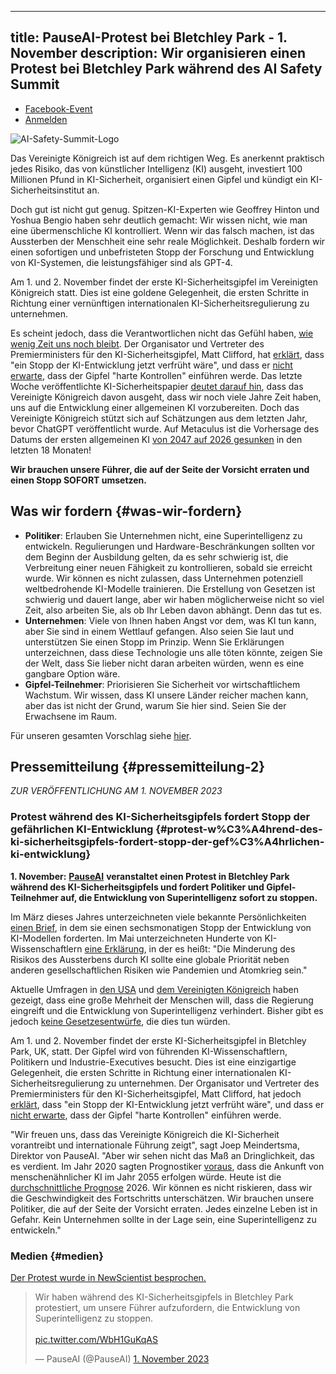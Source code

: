 

---
title: PauseAI-Protest bei Bletchley Park - 1. November
description: Wir organisieren einen Protest bei Bletchley Park während des AI Safety Summit
---

<script>
    import WidgetConsent from '$lib/components/widget-consent/WidgetConsent.svelte'
</script>

- [Facebook-Event](https://www.facebook.com/events/347499967619516/347499967619516)
- [Anmelden](https://www.mixily.com/event/4419031774197158693)

![AI-Safety-Summit-Logo](https://github.com/joepio/pauseai/assets/47218308/4b8fe05f-3f8f-4f71-87a6-d273d67ae599)

Das Vereinigte Königreich ist auf dem richtigen Weg. Es anerkennt praktisch jedes Risiko, das von künstlicher Intelligenz (KI) ausgeht, investiert 100 Millionen Pfund in KI-Sicherheit, organisiert einen Gipfel und kündigt ein KI-Sicherheitsinstitut an.

Doch gut ist nicht gut genug. Spitzen-KI-Experten wie Geoffrey Hinton und Yoshua Bengio haben sehr deutlich gemacht: Wir wissen nicht, wie man eine übermenschliche KI kontrolliert. Wenn wir das falsch machen, ist das Aussterben der Menschheit eine sehr reale Möglichkeit. Deshalb fordern wir einen sofortigen und unbefristeten Stopp der Forschung und Entwicklung von KI-Systemen, die leistungsfähiger sind als GPT-4.

Am 1. und 2. November findet der erste KI-Sicherheitsgipfel im Vereinigten Königreich statt.
Dies ist eine goldene Gelegenheit, die ersten Schritte in Richtung einer vernünftigen internationalen KI-Sicherheitsregulierung zu unternehmen.

Es scheint jedoch, dass die Verantwortlichen nicht das Gefühl haben, [wie wenig Zeit uns noch bleibt](/urgency).
Der Organisator und Vertreter des Premierministers für den KI-Sicherheitsgipfel, Matt Clifford, hat [erklärt](https://twitter.com/PauseAI/status/1709845853668553065), dass "ein Stopp der KI-Entwicklung jetzt verfrüht wäre", und dass er [nicht erwarte](https://twitter.com/matthewclifford/status/1708819574739587356), dass der Gipfel "harte Kontrollen" einführen werde.
Das letzte Woche veröffentlichte KI-Sicherheitspapier [deutet darauf hin](https://twitter.com/PauseAI/status/1717474950557090151), dass das Vereinigte Königreich davon ausgeht, dass wir noch viele Jahre Zeit haben, uns auf die Entwicklung einer allgemeinen KI vorzubereiten.
Doch das Vereinigte Königreich stützt sich auf Schätzungen aus dem letzten Jahr, bevor ChatGPT veröffentlicht wurde.
Auf Metaculus ist die Vorhersage des Datums der ersten allgemeinen KI [von 2047 auf 2026 gesunken](https://metaculus.com/questions/3479/date-weakly-general-ai-is-publicly-known/) in den letzten 18 Monaten!

**Wir brauchen unsere Führer, die auf der Seite der Vorsicht erraten und einen Stopp SOFORT umsetzen.**

## Was wir fordern {#was-wir-fordern}

- **Politiker**: Erlauben Sie Unternehmen nicht, eine Superintelligenz zu entwickeln. Regulierungen und Hardware-Beschränkungen sollten vor dem Beginn der Ausbildung gelten, da es sehr schwierig ist, die Verbreitung einer neuen Fähigkeit zu kontrollieren, sobald sie erreicht wurde. Wir können es nicht zulassen, dass Unternehmen potenziell weltbedrohende KI-Modelle trainieren. Die Erstellung von Gesetzen ist schwierig und dauert lange, aber wir haben möglicherweise nicht so viel Zeit, also arbeiten Sie, als ob Ihr Leben davon abhängt. Denn das tut es.
- **Unternehmen**: Viele von Ihnen haben Angst vor dem, was KI tun kann, aber Sie sind in einem Wettlauf gefangen. Also seien Sie laut und unterstützen Sie einen Stopp im Prinzip. Wenn Sie Erklärungen unterzeichnen, dass diese Technologie uns alle töten könnte, zeigen Sie der Welt, dass Sie lieber nicht daran arbeiten würden, wenn es eine gangbare Option wäre.
- **Gipfel-Teilnehmer**: Priorisieren Sie Sicherheit vor wirtschaftlichem Wachstum. Wir wissen, dass KI unsere Länder reicher machen kann, aber das ist nicht der Grund, warum Sie hier sind. Seien Sie der Erwachsene im Raum.

Für unseren gesamten Vorschlag siehe [hier](/proposal).

## Pressemitteilung {#pressemitteilung-2}

_ZUR VERÖFFENTLICHUNG AM 1. NOVEMBER 2023_

### Protest während des KI-Sicherheitsgipfels fordert Stopp der gefährlichen KI-Entwicklung {#protest-w%C3%A4hrend-des-ki-sicherheitsgipfels-fordert-stopp-der-gef%C3%A4hrlichen-ki-entwicklung}

**1. November:** [**PauseAI**](https://pauseai.info/) **veranstaltet einen Protest in Bletchley Park während des KI-Sicherheitsgipfels und fordert Politiker und Gipfel-Teilnehmer auf, die Entwicklung von Superintelligenz sofort zu stoppen.**

Im März dieses Jahres unterzeichneten viele bekannte Persönlichkeiten [einen Brief](https://futureoflife.org/open-letter/pause-giant-ai-experiments/#:~:text=We%20call%20on%20all%20AI,more%20powerful%20than%20GPT%2D4.&text=AI%20systems%20with%20human%2Dcompetitive,acknowledged%20by%20top%20AI%20labs.), in dem sie einen sechsmonatigen Stopp der Entwicklung von KI-Modellen forderten. Im Mai unterzeichneten Hunderte von KI-Wissenschaftlern [eine Erklärung](https://www.safe.ai/statement-on-ai-risk), in der es heißt: "Die Minderung des Risikos des Aussterbens durch KI sollte eine globale Priorität neben anderen gesellschaftlichen Risiken wie Pandemien und Atomkrieg sein."

Aktuelle Umfragen in [den USA](https://www.vox.com/future-perfect/2023/9/19/23879648/americans-artificial-general-intelligence-ai-policy-poll) und [dem Vereinigten Königreich](https://inews.co.uk/news/politics/voters-deepfakes-ban-ai-intelligent-humans-2708693) haben gezeigt, dass eine große Mehrheit der Menschen will, dass die Regierung eingreift und die Entwicklung von Superintelligenz verhindert. Bisher gibt es jedoch [keine Gesetzesentwürfe](https://twitter.com/PauseAI/status/1706605169608159458), die dies tun würden.

Am 1. und 2. November findet der erste KI-Sicherheitsgipfel in Bletchley Park, UK, statt.
Der Gipfel wird von führenden KI-Wissenschaftlern, Politikern und Industrie-Executives besucht.
Dies ist eine einzigartige Gelegenheit, die ersten Schritte in Richtung einer internationalen KI-Sicherheitsregulierung zu unternehmen.
Der Organisator und Vertreter des Premierministers für den KI-Sicherheitsgipfel, Matt Clifford, hat jedoch [erklärt](https://twitter.com/PauseAI/status/1709845853668553065), dass "ein Stopp der KI-Entwicklung jetzt verfrüht wäre", und dass er [nicht erwarte](https://twitter.com/matthewclifford/status/1708819574739587356), dass der Gipfel "harte Kontrollen" einführen werde.

"Wir freuen uns, dass das Vereinigte Königreich die KI-Sicherheit vorantreibt und internationale Führung zeigt", sagt Joep Meindertsma, Direktor von PauseAI. "Aber wir sehen nicht das Maß an Dringlichkeit, das es verdient. Im Jahr 2020 sagten Prognostiker [voraus](https://www.metaculus.com/questions/3479/date-weakly-general-ai-is-publicly-known/), dass die Ankunft von menschenähnlicher KI im Jahr 2055 erfolgen würde. Heute ist die [durchschnittliche Prognose](https://www.metaculus.com/questions/3479/date-weakly-general-ai-is-publicly-known/) 2026. Wir können es nicht riskieren, dass wir die Geschwindigkeit des Fortschritts unterschätzen. Wir brauchen unsere Politiker, die auf der Seite der Vorsicht erraten. Jedes einzelne Leben ist in Gefahr. Kein Unternehmen sollte in der Lage sein, eine Superintelligenz zu entwickeln."

### Medien {#medien}

[Der Protest wurde in NewScientist besprochen.](https://www.newscientist.com/article/2400626-uk-ai-summit-is-a-photo-opportunity-not-an-open-debate-critics-say/)

<WidgetConsent>
<div><blockquote class="twitter-tweet"><p lang="en" dir="ltr">Wir haben während des KI-Sicherheitsgipfels in Bletchley Park protestiert, um unsere Führer aufzufordern, die Entwicklung von Superintelligenz zu stoppen. <br><br> <a href="https://t.co/WbH1GuKqAS">pic.twitter.com/WbH1GuKqAS</a></p>&mdash; PauseAI (@PauseAI) <a href="https://twitter.com/PauseAI/status/1719740149905400128?ref_src=twsrc%5Etfw">1. November 2023</a></blockquote> <script async src="https://platform.twitter.com/widgets.js" charset="utf-8"></script></div>
</WidgetConsent>